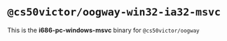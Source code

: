# `@cs50victor/oogway-win32-ia32-msvc`

This is the **i686-pc-windows-msvc** binary for `@cs50victor/oogway`
